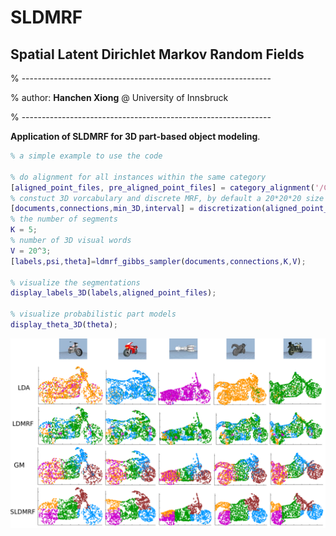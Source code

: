 # SLDMRF
## Spatial Latent Dirichlet Markov Random Fields


% --------------------------------------------------------------

%   author: **Hanchen Xiong** @ University of Innsbruck

% --------------------------------------------------------------


**Application of SLDMRF for 3D part-based object modeling**. 

``` Matlab
% a simple example to use the code 

% do alignment for all instances within the same category 
[aligned_point_files, pre_aligned_point_files] = category_alignment('/Category_point/motors_m');
% constuct 3D vorcabulary and discrete MRF, by default a 20*20*20 size bounding box is used
[documents,connections,min_3D,interval] = discretization(aligned_point_files);
% the number of segments 
K = 5; 
% number of 3D visual words
V = 20^3; 
[labels,psi,theta]=ldmrf_gibbs_sampler(documents,connections,K,V);

% visualize the segmentations
display_labels_3D(labels,aligned_point_files);

% visualize probabilistic part models
display_theta_3D(theta);
```
![alt text][segmentation]

[segmentation]: https://github.com/HanchenXiong/SLDMRF/blob/master/SLDMRF_motorcycle.png
